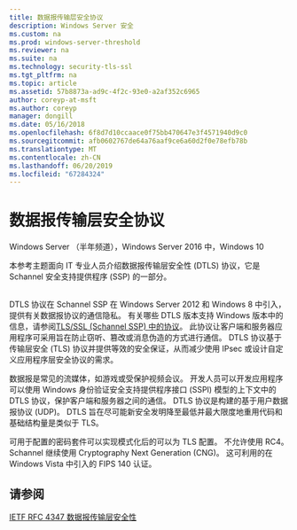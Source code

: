 ```yaml
---
title: 数据报传输层安全协议
description: Windows Server 安全
ms.custom: na
ms.prod: windows-server-threshold
ms.reviewer: na
ms.suite: na
ms.technology: security-tls-ssl
ms.tgt_pltfrm: na
ms.topic: article
ms.assetid: 57b8873a-ad9c-4f2c-93e0-a2af352c6965
author: coreyp-at-msft
ms.author: coreyp
manager: dongill
ms.date: 05/16/2018
ms.openlocfilehash: 6f8d7d10ccaace0f75bb470647e3f4571940d9c0
ms.sourcegitcommit: afb0602767de64a76aaf9ce6a60d2f0e78efb78b
ms.translationtype: MT
ms.contentlocale: zh-CN
ms.lasthandoff: 06/20/2019
ms.locfileid: "67284324"
---
```

# <a name="datagram-transport-layer-security-protocol"></a>数据报传输层安全协议

Windows Server （半年频道），Windows Server 2016 中，Windows 10

本参考主题面向 IT 专业人员介绍数据报传输层安全性 (DTLS) 协议，它是 Schannel 安全支持提供程序 (SSP) 的一部分。

## <a name="BKMK_DTLS"></a>
DTLS 协议在 Schannel SSP 在 Windows Server 2012 和 Windows 8 中引入，提供有关数据报协议的通信隐私。 有关哪些 DTLS 版本支持 Windows 版本中的信息，请参阅[TLS/SSL (Schannel SSP) 中的协议](https://msdn.microsoft.com/library/windows/desktop/mt808159(v=vs.85).aspx)。 此协议让客户端和服务器应用程序可采用旨在防止窃听、篡改或消息伪造的方式进行通信。 DTLS 协议基于传输层安全 (TLS) 协议并提供等效的安全保证，从而减少使用 IPsec 或设计自定义应用程序层安全协议的需求。

数据报是常见的流媒体，如游戏或受保护视频会议。 开发人员可以开发应用程序可以使用 Windows 身份验证安全支持提供程序接口 (SSPI) 模型的上下文中的 DTLS 协议，保护客户端和服务器之间的通信。 DTLS 协议是构建的基于用户数据报协议 (UDP)。 DTLS 旨在尽可能新安全发明降至最低并最大限度地重用代码和基础结构量是类似于 TLS。

可用于配置的密码套件可以实现模式化后的可以为 TLS 配置。 不允许使用 RC4。 Schannel 继续使用 Cryptography Next Generation (CNG)。 这可利用的在 Windows Vista 中引入的 FIPS 140 认证。

## <a name="see-also"></a>请参阅

[IETF RFC 4347 数据报传输层安全性](http://tools.ietf.org/html/rfc4347)


